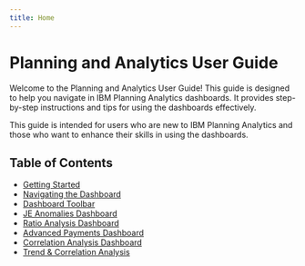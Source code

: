 ```yaml
---
title: Home
---
```


# Planning and Analytics User Guide

Welcome to the Planning and Analytics User Guide! This guide is designed to help you navigate in IBM Planning Analytics dashboards. It provides step-by-step instructions and tips for using the dashboards effectively.

This guide is intended for users who are new to IBM Planning Analytics and those who want to enhance their skills in using the dashboards.

## **Table of Contents**

- [Getting Started](./getting_started.md)
- [Navigating the Dashboard](./navigating_dashboard.md)
- [Dashboard Toolbar](./dashboard_toolbar.md)
- [JE Anomalies Dashboard](./usecases/je_anomalies/)
- [Ratio Analysis Dashboard](./usecases/ratio_analysis_ksa/)
- [Advanced Payments Dashboard](./usecases/advanced_payments/)
- [Correlation Analysis Dashboard](./usecases/correlation_analysis/)
- [Trend & Correlation Analysis](./usecases/trend_correlation_analysis/)
